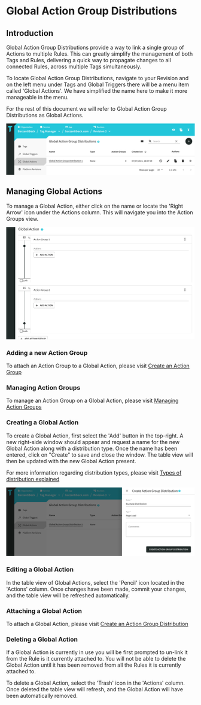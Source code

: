 # Global Action Group Distributions

## Introduction

Global Action Group Distributions provide a way to link a single group of Actions to multiple Rules. This can greatly simplify the management of both Tags and Rules, delivering a quick way to propagate changes to all connected Rules, across multiple Tags simultaneously.

To locate Global Action Group Distributions, navigate to your Revision and on the left menu under Tags and Global Triggers there will be a menu item called 'Global Actions'. We have simplified the name here to make it more manageable in the menu.

For the rest of this document we will refer to Global Action Group Distributions as Global Actions.

![Tag Manager - Global Actions](/img/tag-manager/tag-manager-global-actions.png)

## Managing Global Actions

To manage a Global Action, either click on the name or locate the 'Right Arrow' icon under the Actions column. This will navigate you into the Action Groups view.

![Tag Manager - Global Actions - View](/img/tag-manager/tag-manager-global-action-view.png)

### Adding a new Action Group

To attach an Action Group to a Global Action, please visit [Create an Action Group](/docs/action-groups#create-an-action-group)

### Managing Action Groups

To manage an Action Group on a Global Action, please visit [Managing Action Groups](/docs/action-groups#managing-action-groups)

### Creating a Global Action

To create a Global Action, first select the 'Add' button in the top-right. A new right-side window should appear and request a name for the new Global Action along with a distribution type. Once the name has been entered, click on "Create" to save and close the window. The table view will then be updated with the new Global Action present.

<Info>

For more information regarding distribution types, please visit [Types of distribution explained](/docs/action-group-distributions#types-of-distribution-explained)

</Info>

![Tag Manager - Global Actions - Add](/img/tag-manager/tag-manager-global-actions-add.png)

### Editing a Global Action

In the table view of Global Actions, select the 'Pencil' icon located in the 'Actions' column. Once changes have been made, commit your changes, and the table view will be refreshed automatically.

### Attaching a Global Action

To attach a Global Action, please visit [Create an Action Group Distribution](/docs/action-group-distributions#create-an-action-group-distribution)

### Deleting a Global Action

<Warn>

If a Global Action is currently in use you will be first prompted to un-link it from the Rule is it currently attached to. You will not be able to delete the Global Action until it has been removed from all the Rules it is currently attached to.

</Warn>

To delete a Global Action, select the 'Trash' icon in the 'Actions' column. Once deleted the table view will refresh, and the Global Action will have been automatically removed.
